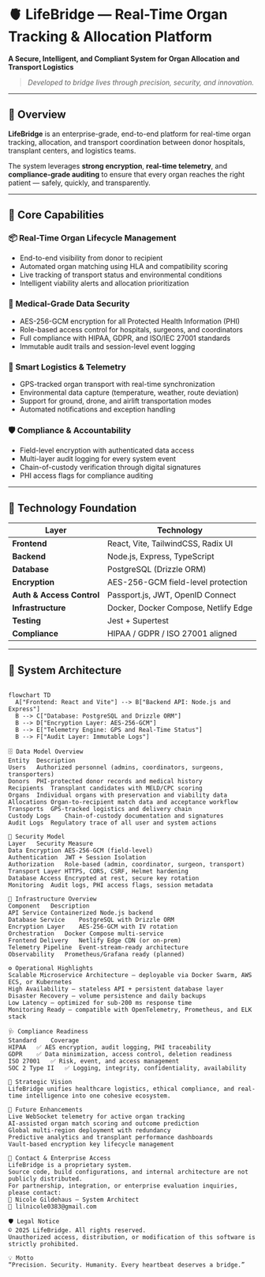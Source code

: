 # 🫀 LifeBridge — Real-Time Organ Tracking & Allocation Platform

**A Secure, Intelligent, and Compliant System for Organ Allocation and Transport Logistics**

> *Developed to bridge lives through precision, security, and innovation.*

---

## 🚀 Overview

**LifeBridge** is an enterprise-grade, end-to-end platform for real-time organ tracking, allocation, and transport coordination between donor hospitals, transplant centers, and logistics teams.

The system leverages **strong encryption**, **real-time telemetry**, and **compliance-grade auditing** to ensure that every organ reaches the right patient — safely, quickly, and transparently.

---

## 🧠 Core Capabilities

### 📦 Real-Time Organ Lifecycle Management
- End-to-end visibility from donor to recipient  
- Automated organ matching using HLA and compatibility scoring  
- Live tracking of transport status and environmental conditions  
- Intelligent viability alerts and allocation prioritization  

### 🔐 Medical-Grade Data Security
- AES-256-GCM encryption for all Protected Health Information (PHI)  
- Role-based access control for hospitals, surgeons, and coordinators  
- Full compliance with HIPAA, GDPR, and ISO/IEC 27001 standards  
- Immutable audit trails and session-level event logging  

### 🚚 Smart Logistics & Telemetry
- GPS-tracked organ transport with real-time synchronization  
- Environmental data capture (temperature, weather, route deviation)  
- Support for ground, drone, and airlift transportation modes  
- Automated notifications and exception handling  

### 🛡️ Compliance & Accountability
- Field-level encryption with authenticated data access  
- Multi-layer audit logging for every system event  
- Chain-of-custody verification through digital signatures  
- PHI access flags for compliance auditing  

---

## 🧩 Technology Foundation

| Layer | Technology |
|-------|-------------|
| **Frontend** | React, Vite, TailwindCSS, Radix UI |
| **Backend** | Node.js, Express, TypeScript |
| **Database** | PostgreSQL (Drizzle ORM) |
| **Encryption** | AES-256-GCM field-level protection |
| **Auth & Access Control** | Passport.js, JWT, OpenID Connect |
| **Infrastructure** | Docker, Docker Compose, Netlify Edge |
| **Testing** | Jest + Supertest |
| **Compliance** | HIPAA / GDPR / ISO 27001 aligned |

---

## 🧱 System Architecture

```mermaid

flowchart TD
  A["Frontend: React and Vite"] --> B["Backend API: Node.js and Express"]
  B --> C["Database: PostgreSQL and Drizzle ORM"]
  B --> D["Encryption Layer: AES-256-GCM"]
  B --> E["Telemetry Engine: GPS and Real-Time Status"]
  B --> F["Audit Layer: Immutable Logs"]

🗄️ Data Model Overview
Entity	Description
Users	Authorized personnel (admins, coordinators, surgeons, transporters)
Donors	PHI-protected donor records and medical history
Recipients	Transplant candidates with MELD/CPC scoring
Organs	Individual organs with preservation and viability data
Allocations	Organ-to-recipient match data and acceptance workflow
Transports	GPS-tracked logistics and delivery chain
Custody Logs	Chain-of-custody documentation and signatures
Audit Logs	Regulatory trace of all user and system actions

🔐 Security Model
Layer	Security Measure
Data Encryption	AES-256-GCM (field-level)
Authentication	JWT + Session Isolation
Authorization	Role-based (admin, coordinator, surgeon, transport)
Transport Layer	HTTPS, CORS, CSRF, Helmet hardening
Database Access	Encrypted at rest, secure key rotation
Monitoring	Audit logs, PHI access flags, session metadata

🧮 Infrastructure Overview
Component	Description
API Service	Containerized Node.js backend
Database Service	PostgreSQL with Drizzle ORM
Encryption Layer	AES-256-GCM with IV rotation
Orchestration	Docker Compose multi-service
Frontend Delivery	Netlify Edge CDN (or on-prem)
Telemetry Pipeline	Event-stream-ready architecture
Observability	Prometheus/Grafana ready (planned)

⚙️ Operational Highlights
Scalable Microservice Architecture — deployable via Docker Swarm, AWS ECS, or Kubernetes
High Availability — stateless API + persistent database layer
Disaster Recovery — volume persistence and daily backups
Low Latency — optimized for sub-200 ms response time
Monitoring Ready — compatible with OpenTelemetry, Prometheus, and ELK stack

🩺 Compliance Readiness
Standard	Coverage
HIPAA	✅ AES encryption, audit logging, PHI traceability
GDPR	✅ Data minimization, access control, deletion readiness
ISO 27001	✅ Risk, event, and access management
SOC 2 Type II	✅ Logging, integrity, confidentiality, availability

🧭 Strategic Vision
LifeBridge unifies healthcare logistics, ethical compliance, and real-time intelligence into one cohesive ecosystem.

🔮 Future Enhancements
Live WebSocket telemetry for active organ tracking
AI-assisted organ match scoring and outcome prediction
Global multi-region deployment with redundancy
Predictive analytics and transplant performance dashboards
Vault-based encryption key lifecycle management

👥 Contact & Enterprise Access
LifeBridge is a proprietary system.
Source code, build configurations, and internal architecture are not publicly distributed.
For partnership, integration, or enterprise evaluation inquiries, please contact:
📧 Nicole Gildehaus — System Architect
📨 lilnicole0383@gmail.com

🛡️ Legal Notice
© 2025 LifeBridge. All rights reserved.
Unauthorized access, distribution, or modification of this software is strictly prohibited.

💡 Motto
“Precision. Security. Humanity. Every heartbeat deserves a bridge.”
